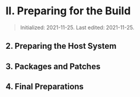 # II. Preparing for the Build
> Initialized: 2021-11-25. Last edited: 2021-11-25.

## 2. Preparing the Host System

## 3. Packages and Patches

## 4. Final Preparations